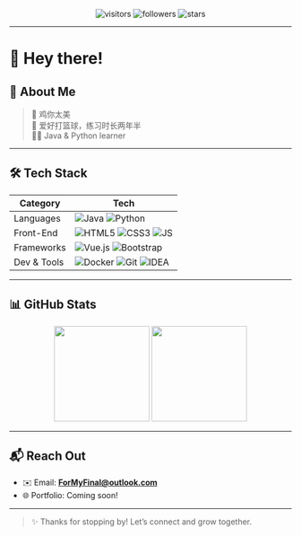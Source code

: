 <p align="center">
  <img src="https://komarev.com/ghpvc/?username=MY-Final&label=Visitors&color=brightgreen&style=flat-square" alt="visitors"/>
  <img src="https://img.shields.io/github/followers/MY-Final?label=Followers&style=flat-square" alt="followers"/>
  <img src="https://img.shields.io/github/stars/MY-Final?label=Stars&style=flat-square" alt="stars"/>
</p>

---

# 👋 Hey there!

## 🚀 About Me  

> 🐔 鸡你太美  
> 🏀 爱好打篮球，练习时长两年半  
> 🧑‍💻 Java & Python learner  

---

## 🛠️ Tech Stack  
| Category      | Tech                                                                                                 |
|---------------|------------------------------------------------------------------------------------------------------|
| Languages     | ![Java](https://img.shields.io/badge/Java-007396?logo=java&logoColor=white&style=flat-square) ![Python](https://img.shields.io/badge/Python-3776AB?logo=python&logoColor=white&style=flat-square) |
| Front-End     | ![HTML5](https://img.shields.io/badge/HTML5-E34F26?logo=html5&logoColor=white&style=flat-square) ![CSS3](https://img.shields.io/badge/CSS3-1572B6?logo=css3&logoColor=white&style=flat-square) ![JS](https://img.shields.io/badge/JavaScript-F7DF1E?logo=javascript&logoColor=black&style=flat-square) |
| Frameworks    | ![Vue.js](https://img.shields.io/badge/Vue.js-4FC08D?logo=vue.js&logoColor=white&style=flat-square) ![Bootstrap](https://img.shields.io/badge/Bootstrap-7952B3?logo=bootstrap&logoColor=white&style=flat-square) |
| Dev & Tools   | ![Docker](https://img.shields.io/badge/Docker-2496ED?logo=docker&logoColor=white&style=flat-square) ![Git](https://img.shields.io/badge/Git-F05032?logo=git&logoColor=white&style=flat-square) ![IDEA](https://img.shields.io/badge/IntelliJ-000000?logo=intellij-idea&logoColor=white&style=flat-square) |

---

## 📊 GitHub Stats  
<div align="center">
  <img src="https://github-readme-stats.vercel.app/api?username=MY-Final&show_icons=true&theme=radical" height="170" />
  <img src="https://github-readme-stats.vercel.app/api/top-langs/?username=MY-Final&layout=compact&theme=radical" height="170" />
</div>

---

## 📬 Reach Out  
- ✉️ Email: **ForMyFinal@outlook.com**  
- 🌐 Portfolio: Coming soon!

---

> ✨ Thanks for stopping by! Let’s connect and grow together.
